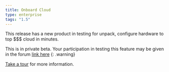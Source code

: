 ```yaml
---
title: Onboard Cloud
type: enterprise
tags: "1.5"
---
```


This release has a new product in testing for unpack, configure hardware to top $$$ cloud in minutes.

This is in private beta. Your participation in testing this feature may be given in the forum [link here](http://forums.virtengine.com)
{: .warning}

[Take a tour](/overview/tour) for more information.
